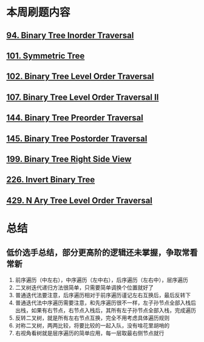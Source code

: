 # 本周刷题内容

## [94. Binary Tree Inorder Traversal](../../all/1-100/94-binary-tree-inorder-traversal.md)

## [101. Symmetric Tree](../../all/101-200/101-symmetric-tree.md)

## [102. Binary Tree Level Order Traversal](../../all/101-200/102-binary-tree-level-order-traversal.md)

## [107. Binary Tree Level Order Traversal II](../../all/101-200/107-binary-tree-level-order-traversal-II.md)

## [144. Binary Tree Preorder Traversal](../../all/101-200/144-binary-tree-preorder-traversal.md)

## [145. Binary Tree Postorder Traversal](../../all/101-200/145-binary-treee-postorder-traversal.md)

## [199. Binary Tree Right Side View](../../all/101-200/199-binary-tree-right-side-view.md)

## [226. Invert Binary Tree](../../all/201-300/226-invert-binary-tree.md)

## [429. N Ary Tree Level Order Traversal](../../all/429-N-ary-tree-level-order-traversal.md)

# 总结

## 低价选手总结，部分更高阶的逻辑还未掌握，争取常看常新

1. 前序遍历（中左右），中序遍历（左中右），后序遍历（左右中），层序遍历
2. 二叉树迭代递归方法很简单，只需要简单调换个位置就好了
3. 普通迭代法要注意，后序遍历相对于前序遍历谨记左右互换后，最后反转下
4. 普通迭代法中序遍历需要注意，和先序遍历很不一样，左子孙节点全部入栈后出栈，如果有右节点，右节点入栈后，其所有左子孙节点全部入栈，完成遍历
5. 反转二叉树，就是所有左右节点互换，完全不用考虑具体遍历规则
6. 对称二叉树，两两比较，将要比较的一起入队，没有啥花里胡哨的
7. 右视角看树就是层序遍历的简单应用，每一层取最右侧节点就行
